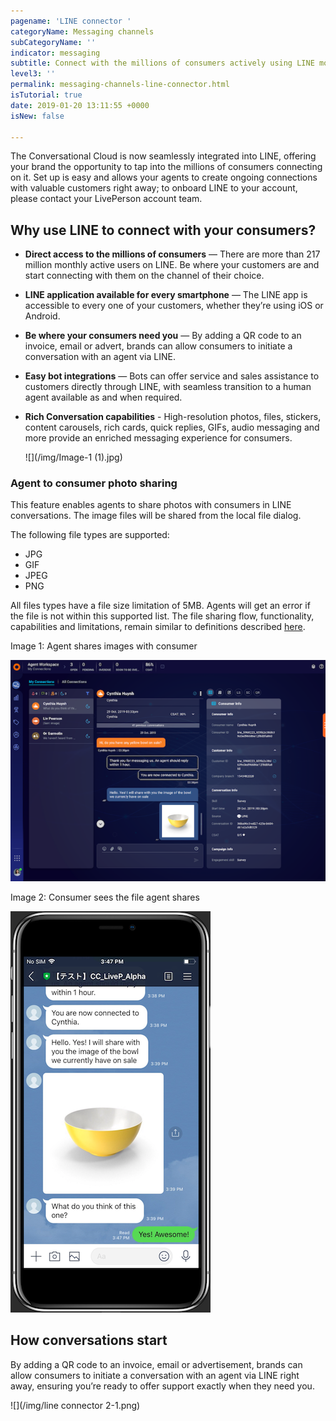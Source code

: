 ```yaml
---
pagename: 'LINE connector '
categoryName: Messaging channels
subCategoryName: ''
indicator: messaging
subtitle: Connect with the millions of consumers actively using LINE monthly
level3: ''
permalink: messaging-channels-line-connector.html
isTutorial: true
date: 2019-01-20 13:11:55 +0000
isNew: false

---
```


The Conversational Cloud is now seamlessly integrated into LINE, offering your brand the opportunity to tap into the millions of consumers connecting on it. Set up is easy and allows your agents to create ongoing connections with valuable customers right away; to onboard LINE to your account, please contact your LivePerson account team.

## Why use LINE to connect with your consumers?

* **Direct access to the millions of consumers** — There are more than 217 million monthly active users on LINE. Be where your customers are and start connecting with them on the channel of their choice.
* **LINE application available for every smartphone** — The LINE app is accessible to every one of your customers, whether they’re using iOS or Android.
* **Be where your consumers need you** — By adding a QR code to an invoice, email or advert, brands can allow consumers to initiate a conversation with an agent via LINE.
* **Easy bot integrations** — Bots can offer service and sales assistance to customers directly through LINE, with seamless transition to a human agent available as and when required.
* **Rich Conversation capabilities** - High-resolution photos, files, stickers, content carousels, rich cards, quick replies, GIFs, audio messaging and more provide an enriched messaging experience for consumers.

  ![](/img/Image-1 (1).jpg)

### Agent to consumer photo sharing

This feature enables agents to share photos with consumers in LINE conversations. The image files will be shared from the local file dialog.

The following file types are supported:
* JPG
* GIF
* JPEG
* PNG

All files types have a file size limitation of 5MB. Agents will get an error if the file is not within this supported list. The file sharing flow, functionality, capabilities and limitations, remain similar to definitions described [here](messaging-channels-rich-messaging-agent-file-sharing-overview.html).

Image 1: Agent shares images with consumer

![](img/week-of-november-4th-7.png)

Image 2: Consumer sees the file agent shares

![](img/week-of-november-4th-8.png)

## How conversations start

By adding a QR code to an invoice, email or advertisement, brands can allow consumers to initiate a conversation with an agent via LINE right away, ensuring you’re ready to offer support exactly when they need you.

![](/img/line connector 2-1.png)
